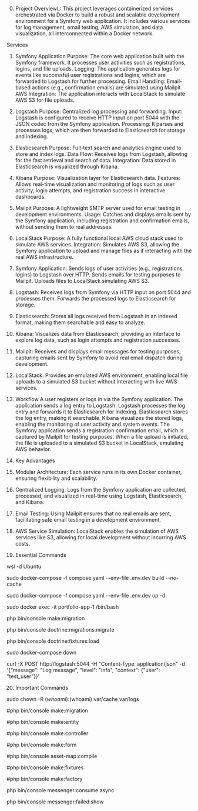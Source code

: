 0. Project OverviewL:
This project leverages containerized services orchestrated via Docker to build a robust and scalable development environment for a Symfony web application. It includes various services for log management, email testing, AWS simulation, and data visualization, all interconnected within a Docker network.

Services
1. Symfony Application
Purpose: The core web application built with the Symfony framework. It processes user activities such as registrations, logins, and file uploads.
Logging: The application generates logs for events like successful user registrations and logins, which are forwarded to Logstash for further processing.
Email Handling: Email-based actions (e.g., confirmation emails) are simulated using Mailpit.
AWS Integration: The application interacts with LocalStack to simulate AWS S3 for file uploads.
2. Logstash
Purpose: Centralized log processing and forwarding.
Input: Logstash is configured to receive HTTP input on port 5044 with the JSON codec from the Symfony application.
Processing: It parses and processes logs, which are then forwarded to Elasticsearch for storage and indexing.
3. Elasticsearch
Purpose: Full-text search and analytics engine used to store and index logs.
Data Flow: Receives logs from Logstash, allowing for the fast retrieval and search of data.
Integration: Data stored in Elasticsearch is visualized through Kibana.
4. Kibana
Purpose: Visualization layer for Elasticsearch data.
Features: Allows real-time visualization and monitoring of logs such as user activity, login attempts, and registration success in interactive dashboards.
5. Mailpit
Purpose: A lightweight SMTP server used for email testing in development environments.
Usage: Catches and displays emails sent by the Symfony application, including registration and confirmation emails, without sending them to real addresses.
6. LocalStack
Purpose: A fully functional local AWS cloud stack used to simulate AWS services.
Integration: Simulates AWS S3, allowing the Symfony application to upload and manage files as if interacting with the real AWS infrastructure.
7. Symfony Application:
Sends logs of user activities (e.g., registrations, logins) to Logstash over HTTP.
Sends emails for testing purposes to Mailpit.
Uploads files to LocalStack simulating AWS S3.
8. Logstash:
Receives logs from Symfony via HTTP input on port 5044 and processes them.
Forwards the processed logs to Elasticsearch for storage.
9. Elasticsearch:
Stores all logs received from Logstash in an indexed format, making them searchable and easy to analyze.
10. Kibana:
Visualizes data from Elasticsearch, providing an interface to explore log data, such as login attempts and registration successes.
11. Mailpit:
Receives and displays email messages for testing purposes, capturing emails sent by Symfony to avoid real email dispatch during development.
12. LocalStack:
Provides an emulated AWS environment, enabling local file uploads to a simulated S3 bucket without interacting with live AWS services.
13. Workflow
A user registers or logs in via the Symfony application.
The application sends a log entry to Logstash.
Logstash processes the log entry and forwards it to Elasticsearch for indexing.
Elasticsearch stores the log entry, making it searchable.
Kibana visualizes the stored logs, enabling the monitoring of user activity and system events.
The Symfony application sends a registration confirmation email, which is captured by Mailpit for testing purposes.
When a file upload is initiated, the file is uploaded to a simulated S3 bucket in LocalStack, emulating AWS behavior.
14. Key Advantages
15. Modular Architecture: Each service runs in its own Docker container, ensuring flexibility and scalability.
16. Centralized Logging: Logs from the Symfony application are collected, processed, and visualized in real-time using Logstash, Elasticsearch, and Kibana.
17. Email Testing: Using Mailpit ensures that no real emails are sent, facilitating safe email testing in a development environment.
18. AWS Service Simulation: LocalStack enables the simulation of AWS services like S3, allowing for local development without incurring AWS costs.

19. Essential Commands

wsl -d Ubuntu

sudo docker-compose -f compose.yaml --env-file .env.dev build --no-cache

sudo docker-compose -f compose.yaml --env-file .env.dev up -d

sudo docker exec -it portfolio-app-1 /bin/bash

php bin/console make:migration

php bin/console doctrine:migrations:migrate

php bin/console doctrine:fixtures:load

sudo docker-compose down

curl -X POST http://logstash:5044 -H "Content-Type: application/json" -d '{"message": "Log message", "level": "info", "context": {"user": "test_user"}}'

20. Important Commands

sudo chown -R $(whoami):$(whoami) var/cache var/logs

#php bin/console make:migration

#php bin/console make:entity

#php bin/console make:controller    

#php bin/console make:form

#php bin/console asset-map:compile

#php bin/console make:fixtures

#php bin/console make:factory

php bin/console messenger:consume async

php bin/console messenger:failed:show